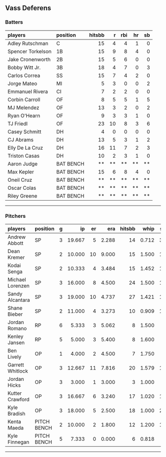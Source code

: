 ## Vass Deferens

### Batters

 
|players           |position  | hitsbb|  r| rbi| hr| sb| 
|:-----------------|:---------|------:|--:|---:|--:|--:| 
|Adley Rutschman   |C         |     15|  4|   4|  1|  0| 
|Spencer Torkelson |1B        |     15|  9|   8|  4|  0| 
|Jake Cronenworth  |2B        |     15|  5|   6|  0|  0| 
|Bobby Witt Jr.    |3B        |     18|  4|   7|  0|  3| 
|Carlos Correa     |SS        |     15|  7|   4|  2|  0| 
|Jorge Mateo       |MI        |      5|  3|   0|  0|  2| 
|Emmanuel Rivera   |CI        |      7|  2|   2|  0|  0| 
|Corbin Carroll    |OF        |      8|  5|   5|  1|  5| 
|MJ Melendez       |OF        |     13|  3|   2|  0|  2| 
|Ryan O'Hearn      |OF        |      9|  3|   3|  1|  0| 
|TJ Friedl         |OF        |     23| 10|   8|  3|  6| 
|Casey Schmitt     |DH        |      4|  0|   0|  0|  0| 
|CJ Abrams         |DH        |     13|  5|   3|  1|  2| 
|Elly De La Cruz   |DH        |     16| 11|   7|  2|  3| 
|Triston Casas     |DH        |     10|  2|   3|  1|  0| 
|Aaron Judge       |BAT BENCH |     **| **|  **| **| **| 
|Max Kepler        |BAT BENCH |     15|  6|   8|  4|  0| 
|Oneil Cruz        |BAT BENCH |     **| **|  **| **| **| 
|Oscar Colas       |BAT BENCH |     **| **|  **| **| **| 
|Riley Greene      |BAT BENCH |     **| **|  **| **| **| 


* * *

### Pitchers

 
|players          |position    |  g|     ip| er|   era| hitsbb|  whip| so|  w| sv| 
|:----------------|:-----------|--:|------:|--:|-----:|------:|-----:|--:|--:|--:| 
|Andrew Abbott    |SP          |  3| 19.667|  5| 2.288|     14| 0.712| 30|  1|  0| 
|Dean Kremer      |SP          |  2| 10.000| 10| 9.000|     15| 1.500| 10|  0|  0| 
|Kodai Senga      |SP          |  2| 10.333|  4| 3.484|     15| 1.452| 14|  0|  0| 
|Michael Lorenzen |SP          |  3| 16.000|  8| 4.500|     24| 1.500| 15|  0|  0| 
|Sandy Alcantara  |SP          |  3| 19.000| 10| 4.737|     27| 1.421| 17|  1|  0| 
|Shane Bieber     |SP          |  2| 11.000|  4| 3.273|     10| 0.909| 16|  0|  0| 
|Jordan Romano    |RP          |  6|  5.333|  3| 5.062|      8| 1.500|  5|  0|  4| 
|Kenley Jansen    |RP          |  5|  5.000|  3| 5.400|      8| 1.600|  7|  0|  2| 
|Ben Lively       |OP          |  1|  4.000|  2| 4.500|      7| 1.750|  4|  0|  0| 
|Garrett Whitlock |OP          |  3| 12.667| 11| 7.816|     20| 1.579| 14|  0|  0| 
|Jordan Hicks     |OP          |  3|  3.000|  1| 3.000|      3| 1.000|  3|  0|  2| 
|Kutter Crawford  |OP          |  3| 16.667|  6| 3.240|     17| 1.020| 14|  2|  0| 
|Kyle Bradish     |OP          |  3| 18.000|  5| 2.500|     18| 1.000| 22|  2|  0| 
|Kenta Maeda      |PITCH BENCH |  2| 10.000|  2| 1.800|     12| 1.200| 12|  1|  0| 
|Kyle Finnegan    |PITCH BENCH |  5|  7.333|  0| 0.000|      6| 0.818|  3|  0|  0| 


* * *


